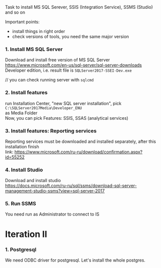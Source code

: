 Task to install MS SQL Serever, SSIS (Integration Service), SSMS (Studio) and so on

Important points:
- install things in right order
- check versions of tools, you need the same major version

### 1. Install MS SQL Server

Download and install free version of MS SQL Server  
https://www.microsoft.com/en-us/sql-server/sql-server-downloads  
Developer edition, i.e. result file is `SQLServer2017-SSEI-Dev.exe`

// you can check running server with `sqlcmd`


### 2. Install features

run Installation Center, "new SQL server installation", pick  
`C:\SQLServer2017Media\Developer_ENU`  
as Media Folder  
Now, you can pick Features: SSIS, SSAS (analytical services)  


### 3. Install features: Reporting services

Reporting services must be downloaded and installed separately, after this installation finish  
link: https://www.microsoft.com/ru-ru/download/confirmation.aspx?id=55252


### 4. Install Studio

Download and install studio  
https://docs.microsoft.com/ru-ru/sql/ssms/download-sql-server-management-studio-ssms?view=sql-server-2017


### 5. Run SSMS

You need run as Administrator to connect to IS



# Iteration II

### 1. Postgresql

We need ODBC driver for postgresql. Let's install the whole postgres.


